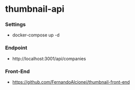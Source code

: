 # thumbnail-api

### Settings
- docker-compose up -d

### Endpoint
- http://localhost:3001/api/companies
   
### Front-End
- https://github.com/FernandoAlcionei/thumbnail-front-end
 
